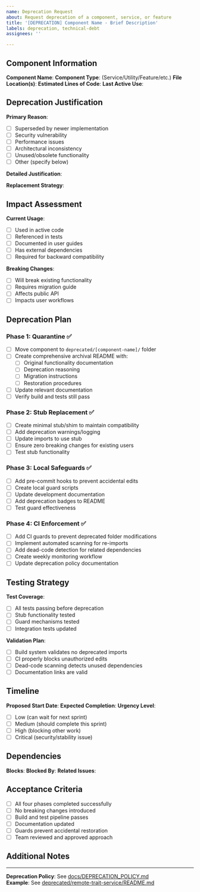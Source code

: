 ```yaml
---
name: Deprecation Request
about: Request deprecation of a component, service, or feature
title: '[DEPRECATION] Component Name - Brief Description'
labels: deprecation, technical-debt
assignees: ''

---
```


## Component Information

**Component Name**: 
**Component Type**: (Service/Utility/Feature/etc.)
**File Location(s)**: 
**Estimated Lines of Code**: 
**Last Active Use**: 

## Deprecation Justification

**Primary Reason**: 
- [ ] Superseded by newer implementation
- [ ] Security vulnerability
- [ ] Performance issues
- [ ] Architectural inconsistency
- [ ] Unused/obsolete functionality
- [ ] Other (specify below)

**Detailed Justification**:
<!-- Explain why this component should be deprecated -->

**Replacement Strategy**:
<!-- Describe what will replace this component, if anything -->

## Impact Assessment

**Current Usage**:
- [ ] Used in active code
- [ ] Referenced in tests
- [ ] Documented in user guides
- [ ] Has external dependencies
- [ ] Required for backward compatibility

**Breaking Changes**:
- [ ] Will break existing functionality
- [ ] Requires migration guide
- [ ] Affects public API
- [ ] Impacts user workflows

## Deprecation Plan

### Phase 1: Quarantine ✅
- [ ] Move component to `deprecated/[component-name]/` folder
- [ ] Create comprehensive archival README with:
  - [ ] Original functionality documentation
  - [ ] Deprecation reasoning
  - [ ] Migration instructions
  - [ ] Restoration procedures
- [ ] Update relevant documentation
- [ ] Verify build and tests still pass

### Phase 2: Stub Replacement ✅
- [ ] Create minimal stub/shim to maintain compatibility
- [ ] Add deprecation warnings/logging
- [ ] Update imports to use stub
- [ ] Ensure zero breaking changes for existing users
- [ ] Test stub functionality

### Phase 3: Local Safeguards ✅
- [ ] Add pre-commit hooks to prevent accidental edits
- [ ] Create local guard scripts
- [ ] Update development documentation
- [ ] Add deprecation badges to README
- [ ] Test guard effectiveness

### Phase 4: CI Enforcement ✅
- [ ] Add CI guards to prevent deprecated folder modifications
- [ ] Implement automated scanning for re-imports
- [ ] Add dead-code detection for related dependencies
- [ ] Create weekly monitoring workflow
- [ ] Update deprecation policy documentation

## Testing Strategy

**Test Coverage**:
- [ ] All tests passing before deprecation
- [ ] Stub functionality tested
- [ ] Guard mechanisms tested
- [ ] Integration tests updated

**Validation Plan**:
- [ ] Build system validates no deprecated imports
- [ ] CI properly blocks unauthorized edits
- [ ] Dead-code scanning detects unused dependencies
- [ ] Documentation links are valid

## Timeline

**Proposed Start Date**: 
**Expected Completion**: 
**Urgency Level**: 
- [ ] Low (can wait for next sprint)
- [ ] Medium (should complete this sprint)
- [ ] High (blocking other work)
- [ ] Critical (security/stability issue)

## Dependencies

**Blocks**: 
**Blocked By**: 
**Related Issues**: 

## Acceptance Criteria

- [ ] All four phases completed successfully
- [ ] No breaking changes introduced
- [ ] Build and test pipeline passes
- [ ] Documentation updated
- [ ] Guards prevent accidental restoration
- [ ] Team reviewed and approved approach

## Additional Notes

<!-- Any additional context, concerns, or requirements -->

---

**Deprecation Policy**: See [docs/DEPRECATION_POLICY.md](../docs/DEPRECATION_POLICY.md)  
**Example**: See [deprecated/remote-trait-service/README.md](../deprecated/remote-trait-service/README.md) 